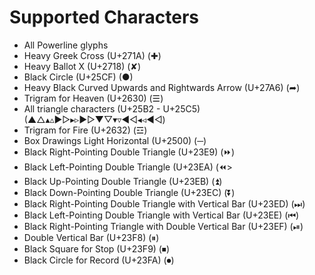 # Supported Characters

- All Powerline glyphs
- Heavy Greek Cross (U+271A) (✚)
- Heavy Ballot X (U+2718) (✘)
- Black Circle (U+25CF) (●)
- Heavy Black Curved Upwards and Rightwards Arrow (U+27A6) (➦)
- Trigram for Heaven (U+2630) (☰)
- All triangle characters (U+25B2 - U+25C5) (▲△▴▵▶▷▸▹►▻▼▽▾▿◀◁◂◃◄◅)
- Trigram for Fire (U+2632) (☲)
- Box Drawings Light Horizontal (U+2500) (─)
- Black Right-Pointing Double Triangle (U+23E9) (⏩)
- Black Left-Pointing Double Triangle (U+23EA) (⏪>
- Black Up-Pointing Double Triangle (U+23EB) (⏫)
- Black Down-Pointing Double Triangle (U+23EC) (⏬)
- Black Right-Pointing Double Triangle with Vertical Bar (U+23ED) (⏭)
- Black Left-Pointing Double Triangle with Vertical Bar (U+23EE) (⏮)
- Black Right-Pointing Triangle with Double Vertical Bar (U+23EF) (⏯)
- Double Vertical Bar (U+23F8) (⏸)
- Black Square for Stop (U+23F9) (⏹)
- Black Circle for Record (U+23FA) (⏺)
